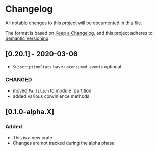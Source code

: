 # Changelog
All notable changes to this project will be documented in this file.

The format is based on [Keep a Changelog](https://keepachangelog.com/en/1.0.0/),
and this project adheres to [Semantic Versioning](https://semver.org/spec/v2.0.0.html).

## [0.20.1] - 2020-03-06
- `SubscriptionStats` have `unconsumed_events` optional

### CHANGED
- moved `Partition` to module `partition
- added various convinience methods

## [0.1.0-alpha.X]

### Added
- This is a new crate
- Changes are not tracked during the alpha phase

